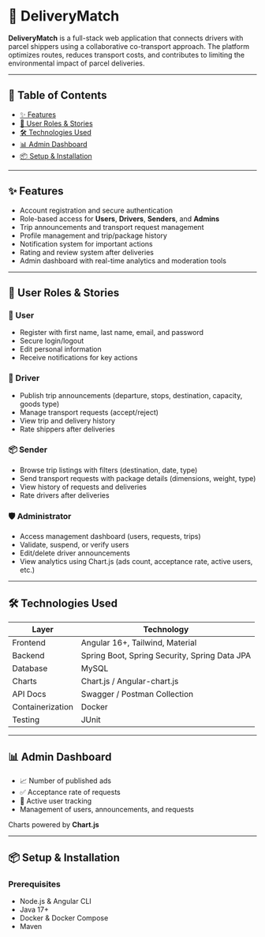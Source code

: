 # 🚚 DeliveryMatch

**DeliveryMatch** is a full-stack web application that connects drivers with parcel shippers using a collaborative co-transport approach. The platform optimizes routes, reduces transport costs, and contributes to limiting the environmental impact of parcel deliveries.

---

## 📌 Table of Contents

- [✨ Features](#-features)
- [👥 User Roles & Stories](#-user-roles--stories)
- [🛠️ Technologies Used](#-technologies-used)
- [📊 Admin Dashboard](#-admin-dashboard)
- [📦 Setup & Installation](#-setup--installation)


---

## ✨ Features

- Account registration and secure authentication
- Role-based access for **Users**, **Drivers**, **Senders**, and **Admins**
- Trip announcements and transport request management
- Profile management and trip/package history
- Notification system for important actions
- Rating and review system after deliveries
- Admin dashboard with real-time analytics and moderation tools

---

## 👥 User Roles & Stories

### 🧑 User
- Register with first name, last name, email, and password
- Secure login/logout
- Edit personal information
- Receive notifications for key actions

### 🚛 Driver
- Publish trip announcements (departure, stops, destination, capacity, goods type)
- Manage transport requests (accept/reject)
- View trip and delivery history
- Rate shippers after deliveries

### 📦 Sender
- Browse trip listings with filters (destination, date, type)
- Send transport requests with package details (dimensions, weight, type)
- View history of requests and deliveries
- Rate drivers after deliveries

### 🛡️ Administrator
- Access management dashboard (users, requests, trips)
- Validate, suspend, or verify users
- Edit/delete driver announcements
- View analytics using Chart.js (ads count, acceptance rate, active users, etc.)

---

## 🛠️ Technologies Used

| Layer           | Technology                              |
|----------------|------------------------------------------|
| Frontend       | Angular 16+, Tailwind, Material |
| Backend        | Spring Boot, Spring Security, Spring Data JPA |
| Database       | MySQL                       |
| Charts         | Chart.js / Angular-chart.js              |
| API Docs       | Swagger / Postman Collection             |
| Containerization| Docker                                  |
| Testing        | JUnit                                    |

---

## 📊 Admin Dashboard

- 📈 Number of published ads
- ✅ Acceptance rate of requests
- 👥 Active user tracking
- Management of users, announcements, and requests

Charts powered by **Chart.js**

---

## 📦 Setup & Installation

### Prerequisites
- Node.js & Angular CLI
- Java 17+
- Docker & Docker Compose
- Maven



